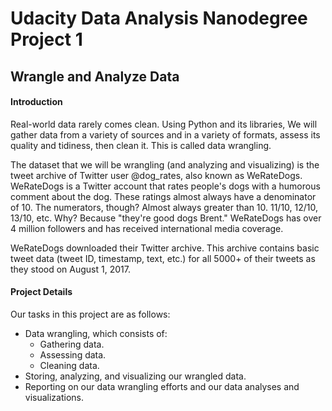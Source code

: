 # Udacity Data Analysis Nanodegree Project 1

## Wrangle and Analyze Data

#### Introduction
Real-world data rarely comes clean. Using Python and its libraries, We will gather data from a variety of sources and in a variety of formats, assess its quality and tidiness, then clean it. This is called data wrangling.

The dataset that we will be wrangling (and analyzing and visualizing) is the tweet archive of Twitter user @dog_rates, also known as WeRateDogs. WeRateDogs is a Twitter account that rates people's dogs with a humorous comment about the dog. These ratings almost always have a denominator of 10. The numerators, though? Almost always greater than 10. 11/10, 12/10, 13/10, etc. Why? Because "they're good dogs Brent." WeRateDogs has over 4 million followers and has received international media coverage.

WeRateDogs downloaded their Twitter archive. This archive contains basic tweet data (tweet ID, timestamp, text, etc.) for all 5000+ of their tweets as they stood on August 1, 2017.

#### Project Details
Our tasks in this project are as follows:

- Data wrangling, which consists of:
  - Gathering data.
  - Assessing data.
  - Cleaning data.
- Storing, analyzing, and visualizing our wrangled data.
- Reporting on our data wrangling efforts and our data analyses and visualizations.
